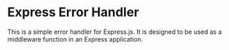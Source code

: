 # Express Error Handler

This is a simple error handler for Express.js. It is designed to be used as a middleware function in an Express application.
